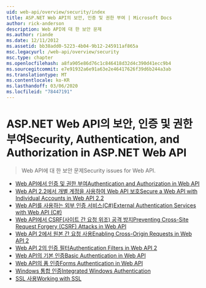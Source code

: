 ```yaml
---
uid: web-api/overview/security/index
title: ASP.NET Web API의 보안, 인증 및 권한 부여 | Microsoft Docs
author: rick-anderson
description: Web API에 대 한 보안 문제
ms.author: riande
ms.date: 12/11/2012
ms.assetid: bb38add0-5223-4b04-9b12-245911af865a
msc.legacyurl: /web-api/overview/security
msc.type: chapter
ms.openlocfilehash: a8fa905e86d76c1c846418d32d4c390d41ecc9b4
ms.sourcegitcommit: e7e91932a6e91a63e2e46417626f39d6b244a3ab
ms.translationtype: MT
ms.contentlocale: ko-KR
ms.lasthandoff: 03/06/2020
ms.locfileid: "78447191"
---
```

# <a name="security-authentication-and-authorization-in-aspnet-web-api"></a><span data-ttu-id="14be5-103">ASP.NET Web API의 보안, 인증 및 권한 부여</span><span class="sxs-lookup"><span data-stu-id="14be5-103">Security, Authentication, and Authorization in ASP.NET Web API</span></span>

> <span data-ttu-id="14be5-104">Web API에 대 한 보안 문제</span><span class="sxs-lookup"><span data-stu-id="14be5-104">Security issues for Web API.</span></span>

- [<span data-ttu-id="14be5-105">Web API에서 인증 및 권한 부여</span><span class="sxs-lookup"><span data-stu-id="14be5-105">Authentication and Authorization in Web API</span></span>](authentication-and-authorization-in-aspnet-web-api.md)
- [<span data-ttu-id="14be5-106">Web API 2.2에서 개별 계정을 사용하여 Web API 보호</span><span class="sxs-lookup"><span data-stu-id="14be5-106">Secure a Web API with Individual Accounts in Web API 2.2</span></span>](individual-accounts-in-web-api.md)
- [<span data-ttu-id="14be5-107">Web API를 사용하는 외부 인증 서비스(C#)</span><span class="sxs-lookup"><span data-stu-id="14be5-107">External Authentication Services with Web API (C#)</span></span>](external-authentication-services.md)
- [<span data-ttu-id="14be5-108">Web API에서 CSRF(사이트 간 요청 위조) 공격 방지</span><span class="sxs-lookup"><span data-stu-id="14be5-108">Preventing Cross-Site Request Forgery (CSRF) Attacks in Web API</span></span>](preventing-cross-site-request-forgery-csrf-attacks.md)
- [<span data-ttu-id="14be5-109">Web API 2에서 원본 간 요청 사용</span><span class="sxs-lookup"><span data-stu-id="14be5-109">Enabling Cross-Origin Requests in Web API 2</span></span>](enabling-cross-origin-requests-in-web-api.md)
- [<span data-ttu-id="14be5-110">Web API 2의 인증 필터</span><span class="sxs-lookup"><span data-stu-id="14be5-110">Authentication Filters in Web API 2</span></span>](authentication-filters.md)
- [<span data-ttu-id="14be5-111">Web API의 기본 인증</span><span class="sxs-lookup"><span data-stu-id="14be5-111">Basic Authentication in Web API</span></span>](basic-authentication.md)
- [<span data-ttu-id="14be5-112">Web API의 폼 인증</span><span class="sxs-lookup"><span data-stu-id="14be5-112">Forms Authentication in Web API</span></span>](forms-authentication.md)
- [<span data-ttu-id="14be5-113">Windows 통합 인증</span><span class="sxs-lookup"><span data-stu-id="14be5-113">Integrated Windows Authentication</span></span>](integrated-windows-authentication.md)
- [<span data-ttu-id="14be5-114">SSL 사용</span><span class="sxs-lookup"><span data-stu-id="14be5-114">Working with SSL</span></span>](working-with-ssl-in-web-api.md)
